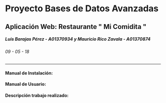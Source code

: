 # Proyecto Bases de Datos Avanzadas
## **Aplicación Web: Restaurante " Mi Comidita "**
##### *Luis Barajas Pérez - A01370934 y Mauricio Rico Zavala - A01370874*
###### 09 - 05 - 18
---
#### Manual de Instalación:
#### Manual de Usuario:
#### Descripción trabajo realizado:


<!-- ###### Database
This application uses Neo4j to power the database. The local instance for the database has to be listening in the port 7474 of your localhost. Also you will have to run the `$ bundle exec figaro install` command in order to generate the application.yml file, necessary for your private login username and password. After running it go to config/application.yml and configure the `DB_USERNAME: "(your username here)"` and the `DB_PASSWORD: "(your password here)"` variables. -->
